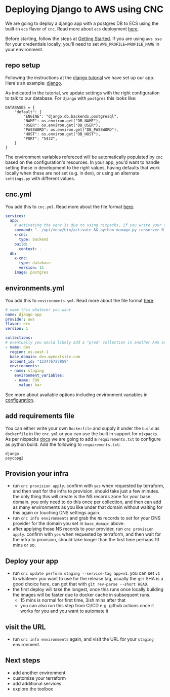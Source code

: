 # Deploying Django to AWS using CNC

We are going to deploy a django app with a postgres DB to ECS using the built-in `ecs` flavor of `cnc`. Read more about `ecs` deployment [here](../flavors/aws/ecs.md).

Before starting, follow the steps at [Getting Started](../README.md). If you are using `aws sso` for your credentials locally, you'll need to set `AWS_PROFILE=PROFILE_NAME` in your environment.

## repo setup 

Following the instructions at the [django tutorial](https://docs.djangoproject.com/en/5.0/intro/tutorial01/) we have set up our app. Here's an example: [django](https://github.com/coherenceplatformdemos/django-cnc-demo-1).

As indicated in the tutorial, we update settings with the right configuration to talk to our database. For `django` with `postgres` this looks like:

```
DATABASES = {
    "default": {
        "ENGINE": "django.db.backends.postgresql",
        "NAME": os.environ.get("DB_NAME"),
        "USER": os.environ.get("DB_USER"),
        "PASSWORD": os.environ.get("DB_PASSWORD"),
        "HOST": os.environ.get("DB_HOST"),
        "PORT": "5432",
    }
}
```

The environment variables refereced will be automatically populated by `cnc` based on the configuration's resources. In your app, you'd want to handle setting these in development to the right values, having defaults that work locally when these are not set (e.g. in dev), or using an alternate `settings.py` with different values.

## cnc.yml

You add this to `cnc.yml`. Read more about the file format [here](../configuration/cnc.md).

```yaml
services:
  app:
    # activating the venv is due to using nixpacks, if you write your own dockerfile you don't need this part of the command
    command: ". /opt/venv/bin/activate && python manage.py runserver 0.0.0.0:$PORT"
    x-cnc:
      type: backend
    build:
      context: .
  db:
    x-cnc:
      type: database
      version: 15
    image: postgres
```

## environments.yml

You add this to `environments.yml`. Read more about the file format [here](../configuration/environments.md).

```yaml
# name this whatever you want
name: django-app
provider: aws
flavor: ecs
version: 1

collections:
# eventually you would likely add a "prod" collection in another AWS account as well by adding another element here
- name: dev
  region: us-east-1
  base_domain: dev.mynextsite.com
  account_id: "123476727859"
  environments:
  - name: staging
    environment_variables:
    - name: FOO
      value: bar
```

See more about available options including environment variables in [configuration](../configuration/README.md).

## add requirements file

You can either write your own `Dockerfile` and supply it under the `build` as `dockerfile` in the `cnc.yml` or you can use the built in support for `nixpacks`. As per nixpacks [docs](https://nixpacks.com/docs/providers/python) we are going to add a `requirements.txt` to configure as python build. Add the following to `requirements.txt`:

```
django
psycopg2
```

## Provision your infra

- run `cnc provision apply`. confirm with `yes` when requested by terraform, and then wait for the infra to provision. should take just a few minutes. the only thing this will create is the NS records zone for your base domain. you only need to do this once per collection, and then can add as many environments as you like under that domain without waiting for this again or touching DNS settings again.
- run `cnc info environments` and grab the `NS` records to set for your DNS provider for the domain you set in `base_domain` above.
- after applying those NS records to your provider, run `cnc provision apply`. confirm with `yes` when requested by terraform, and then wait for the infra to provision, should take longer than the first time perhaps 10 mins or so.

## Deploy your app

- run `cnc update perform staging --service-tag app=v1`. you can set `v1` to whatever you want to use for the release tag, usually the `git` SHA is a good choice here, can get that with `git rev-parse --short HEAD`.
- the first deploy will take the longest, once this runs once locally building the images will be faster due to docker cache in subsequent runs.
    - 15 mins is normal for first time, 3ish mins after that
    - you can also run this step from CI/CD e.g. github actions once it works for you and you want to automate it

## visit the URL

- run `cnc info environments` again, and visit the URL for your `staging` environment.

## Next steps

- add another environment
- customize your terraform
- add additional services
- explore the toolbox